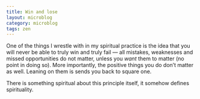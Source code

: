 ```yaml
---
title: Win and lose 
layout: microblog
category: microblog
tags: zen
---
```


One of the things I wrestle with in my spiritual practice is the idea that you will never be able to truly win and truly fail — all mistakes, weaknesses and missed opportunities do not matter, unless you *want* them to matter (no point in doing so). More importantly, the positive things you do don’t matter as well. Leaning on them is sends you back to square one.

There is something spiritual about this principle itself, it somehow defines spirituality. 
